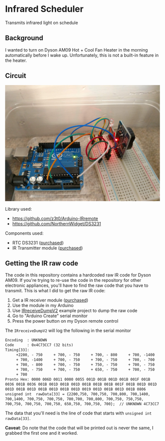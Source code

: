 # Infrared Scheduler

Transmits infrared light on schedule

## Background

I wanted to turn on Dyson AM09 Hot + Cool Fan Heater in the morning automatically before I wake up. Unfortunately, this is not a built-in feature in the heater.

## Circuit

![](./circuit-photo.jpg)

Library used:
- https://github.com/z3t0/Arduino-IRremote
- https://github.com/NorthernWidget/DS3231

Components used:
- RTC DS3231 ([purchased](https://www.ebay.co.uk/itm/DS3231-AT24C32-I2C-Precision-Real-Time-Clock-Memory-Module-for-Arduino/202481326337))
- IR Transmitter module ([purchased](https://www.ebay.co.uk/itm/KY-005-Infrared-LED-Module-Transmitter-IR-5mm-Remote-Arduino-PI-Pic-ARM/232935178650))

## Getting the IR raw code

The code in this repository contains a hardcoded raw IR code for Dyson AM09. If you're trying to re-use the code in the repository for other electronic appliances, you'll have to find the raw code that you have to transmit. This is what I did to get the raw IR code:
1. Get a IR receiver module ([purchased](https://www.ebay.co.uk/itm/KY-022-Infrared-Receiver-Sensor-Module-Detector-IR-TSOP1838-37-9kHz-Arduino-Pic/232749508970))
2. Use the module in my Arduino
3. Use [IRreceiveDumpV2](https://github.com/z3t0/Arduino-IRremote/blob/master/examples/IRreceiveDumpV2/IRreceiveDumpV2.ino) example project to dump the raw code
4. Go to "Arduino Create" serial monitor
5. Press the power button on my Dyson remote control

The `IRreceiveDumpV2` will log the following in the serial monitor

```
Encoding  : UNKNOWN
Code      : 0x4C73CC7 (32 bits)
Timing[33]: 
     +2200, - 750     + 700, - 750     + 700, - 800     + 700, -1400
     + 700, -1400     + 700, - 750     + 700, - 750     + 700, - 700
     + 700, - 800     + 700, - 750     + 750, - 750     + 700, - 750
     + 700, - 750     + 700, - 750     + 650, - 750     + 700, - 750
     + 700
Pronto Hex: 0000 006D 0011 0000 0055 001D 001B 001D 001B 001F 001B 0036 001B 0036 001B 001D 001B 001D 001B 001B 001B 001F 001B 001D 001D 001D 001B 001D 001B 001D 001B 001D 0019 001D 001B 001D 001B 0806 
unsigned int  rawData[33] = {2200,750, 700,750, 700,800, 700,1400, 700,1400, 700,750, 700,750, 700,700, 700,800, 700,750, 750,750, 700,750, 700,750, 700,750, 650,750, 700,750, 700};  // UNKNOWN 4C73CC7
```

The data that you'll need is the line of code that starts with `unsigned int  rawData[33]`.

**Caveat**: Do note that the code that will be printed out is never the same, I grabbed the first one and it worked.
